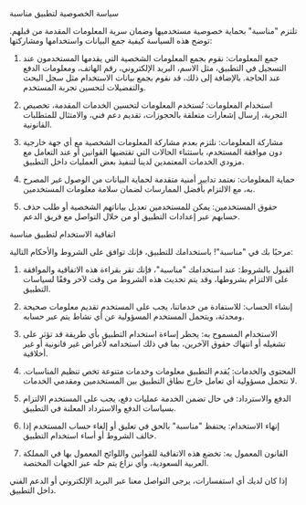 سياسة الخصوصية لتطبيق مناسبة

تلتزم "مناسبة" بحماية خصوصية مستخدميها وضمان سرية المعلومات المقدمة من قبلهم. توضح هذه السياسة كيفية جمع البيانات واستخدامها ومشاركتها:

1. جمع المعلومات:
نقوم بجمع المعلومات الشخصية التي يقدمها المستخدمون عند التسجيل في التطبيق، مثل الاسم، البريد الإلكتروني، رقم الهاتف، ومعلومات الدفع عند الحاجة. بالإضافة إلى ذلك، قد نقوم بجمع بيانات الاستخدام مثل سجل البحث والتفضيلات لتحسين تجربة المستخدم.

2. استخدام المعلومات:
تُستخدم المعلومات لتحسين الخدمات المقدمة، تخصيص التجربة، إرسال إشعارات متعلقة بالحجوزات، تقديم دعم فني، والامتثال للمتطلبات القانونية.

3. مشاركة المعلومات:
نلتزم بعدم مشاركة المعلومات الشخصية مع أي جهة خارجية دون موافقة المستخدم، باستثناء الحالات التي تقتضيها القوانين أو عند التعامل مع مزودي الخدمات المعتمدين لدينا لتنفيذ بعض العمليات داخل التطبيق.

4. حماية المعلومات:
نعتمد تدابير أمنية متقدمة لحماية البيانات من الوصول غير المصرح به، مع الالتزام بأفضل الممارسات لضمان سلامة معلومات المستخدمين.

5. حقوق المستخدمين:
يمكن للمستخدمين تعديل بياناتهم الشخصية أو طلب حذف حسابهم عبر إعدادات التطبيق أو من خلال التواصل مع فريق الدعم.



اتفاقية الاستخدام لتطبيق مناسبة

مرحبًا بك في "مناسبة"! باستخدامك للتطبيق، فإنك توافق على الشروط والأحكام التالية:

1. القبول بالشروط:
عند استخدامك "مناسبة"، فإنك تقر بقراءة هذه الاتفاقية والموافقة على الالتزام بشروطها، وقد يتم تحديث هذه الشروط من وقت لآخر وفقًا لسياسات التطبيق.

2. إنشاء الحساب:
للاستفادة من خدماتنا، يجب على المستخدم تقديم معلومات صحيحة ومحدثة، ويتحمل المستخدم المسؤولية عن أي نشاط يتم عبر حسابه.

3. الاستخدام المسموح به:
يحظر إساءة استخدام التطبيق بأي طريقة قد تؤثر على تشغيله أو انتهاك حقوق الآخرين، بما في ذلك استخدامه لأغراض غير قانونية أو غير أخلاقية.

4. المحتوى والخدمات:
يُقدم التطبيق معلومات وخدمات متنوعة تخص تنظيم المناسبات. لا نتحمل مسؤولية أي تعامل خارج نطاق التطبيق بين المستخدمين ومقدمي الخدمات.

5. الدفع والاسترداد:
في حال تضمن الخدمة عمليات دفع، يجب على المستخدم الالتزام بسياسات الدفع والاسترداد المعلنة في التطبيق.

6. إنهاء الاستخدام:
يحتفظ "مناسبة" بالحق في تعليق أو إلغاء حساب المستخدم إذا خالف الشروط أو أساء استخدام التطبيق.

7. القانون المعمول به:
تخضع هذه الاتفاقية للقوانين واللوائح المعمول بها في المملكة العربية السعودية، وأي نزاع يتم حله عبر الجهات المختصة.

إذا كان لديك أي استفسارات، يرجى التواصل معنا عبر البريد الإلكتروني أو الدعم الفني داخل التطبيق.


